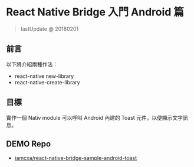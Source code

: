 # React Native Bridge 入門 Android 篇

> lastUpdate @ 20180201

## 前言

以下將介紹兩種作法：

- react-native new-library
- react-native-create-library

## 目標

實作一個 Nativ module 可以呼叫 Android 內建的 Toast 元件，以便顯示文字訊息。

## DEMO Repo

- [iamcxa/react-native-bridge-sample-android-toast](https://github.com/iamcxa/react-native-bridge-sample-android-toast)
